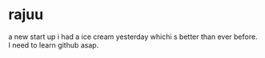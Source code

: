 # rajuu
a new start up
i had a ice cream yesterday whichi s better than ever before.
I need to learn github asap.
